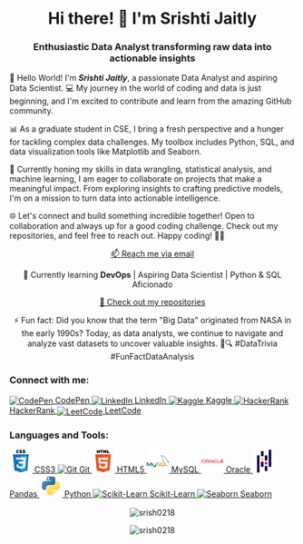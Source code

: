 <h1 align="center">Hi there! 👋 I'm Srishti Jaitly</h1>
<h3 align="center">Enthusiastic Data Analyst transforming raw data into actionable insights</h3>

<p align="center">

👋 Hello World! I'm ***Srishti Jaitly***, a passionate Data Analyst and aspiring Data Scientist. 💻 My journey in the world of coding and data is just beginning, and I'm excited to contribute and learn from the amazing GitHub community.

📊 As a graduate student in CSE, I bring a fresh perspective and a hunger for tackling complex data challenges. My toolbox includes Python, SQL, and data visualization tools like Matplotlib and Seaborn.

🚀 Currently honing my skills in data wrangling, statistical analysis, and machine learning, I am eager to collaborate on projects that make a meaningful impact. From exploring insights to crafting predictive models, I'm on a mission to turn data into actionable intelligence.

🌐 Let's connect and build something incredible together! Open to collaboration and always up for a good coding challenge. Check out my repositories, and feel free to reach out. Happy coding! 🚀✨
</p>


<p align="center">
  <a href="mailto:srishtijaitly2002@gmail.com">📫 Reach me via email</a>
</p>

<p align="center">
  🌱 Currently learning <strong>DevOps</strong> | Aspiring Data Scientist | Python & SQL Aficionado
</p>

<p align="center">
<!--   <a href="https://srish0218.github.io/Portfolio">📄 Explore my portfolio</a> |  -->
  <a href="https://github.com/srish0218?tab=repositories">👀 Check out my repositories</a>
</p>

<p align="center">
  ⚡ Fun fact: Did you know that the term "Big Data" originated from NASA in the early 1990s? Today, as data analysts, we continue to navigate and analyze vast datasets to uncover valuable insights. 🌌🔍 #DataTrivia #FunFactDataAnalysis
</p>

<h3 align="left">Connect with me:</h3>
<p align="left">
  <a href="https://codepen.io/@srish0218" target="blank">
    <img align="center" src="https://raw.githubusercontent.com/rahuldkjain/github-profile-readme-generator/master/src/images/icons/Social/codepen.svg" alt="CodePen" height="30" width="40" />
    CodePen
  </a>
  
  <a href="https://linkedin.com/in/srishti jaitly" target="blank">
    <img align="center" src="https://raw.githubusercontent.com/rahuldkjain/github-profile-readme-generator/master/src/images/icons/Social/linked-in-alt.svg" alt="LinkedIn" height="30" width="40" />
    LinkedIn
  </a>
  
  <a href="https://kaggle.com/srishtijaitly" target="blank">
    <img align="center" src="https://raw.githubusercontent.com/rahuldkjain/github-profile-readme-generator/master/src/images/icons/Social/kaggle.svg" alt="Kaggle" height="30" width="40" />
    Kaggle
  </a>
  
  <a href="https://www.hackerrank.com/@srishtijaitly" target="blank">
    <img align="center" src="https://raw.githubusercontent.com/rahuldkjain/github-profile-readme-generator/master/src/images/icons/Social/hackerrank.svg" alt="HackerRank" height="30" width="40" />
    HackerRank
  </a>
  
  <a href="https://www.leetcode.com/srishtijaitly2002" target="blank">
    <img align="center" src="https://raw.githubusercontent.com/rahuldkjain/github-profile-readme-generator/master/src/images/icons/Social/leet-code.svg" alt="LeetCode" height="30" width="40" />
    LeetCode
  </a>
</p>


<h3 align="left">Languages and Tools:</h3>
<p align="left"> 
  <a href="https://www.w3schools.com/css/" target="_blank" rel="noreferrer"><img src="https://raw.githubusercontent.com/devicons/devicon/master/icons/css3/css3-original-wordmark.svg" alt="CSS3" width="40" height="40"/> CSS3 </a> 
  <a href="https://git-scm.com/" target="_blank" rel="noreferrer"><img src="https://www.vectorlogo.zone/logos/git-scm/git-scm-icon.svg" alt="Git" width="40" height="40"/> Git </a> 
  <a href="https://www.w3.org/html/" target="_blank" rel="noreferrer"><img src="https://raw.githubusercontent.com/devicons/devicon/master/icons/html5/html5-original-wordmark.svg" alt="HTML5" width="40" height="40"/> HTML5 </a> 
  <a href="https://www.mysql.com/" target="_blank" rel="noreferrer"><img src="https://raw.githubusercontent.com/devicons/devicon/master/icons/mysql/mysql-original-wordmark.svg" alt="MySQL" width="40" height="40"/> MySQL </a> 
  <a href="https://www.oracle.com/" target="_blank" rel="noreferrer"><img src="https://raw.githubusercontent.com/devicons/devicon/master/icons/oracle/oracle-original.svg" alt="Oracle" width="40" height="40"/> Oracle </a> 
  <a href="https://pandas.pydata.org/" target="_blank" rel="noreferrer"><img src="https://raw.githubusercontent.com/devicons/devicon/2ae2a900d2f041da66e950e4d48052658d850630/icons/pandas/pandas-original.svg" alt="Pandas" width="40" height="40"/> Pandas </a> 
  <a href="https://www.python.org" target="_blank" rel="noreferrer"><img src="https://raw.githubusercontent.com/devicons/devicon/master/icons/python/python-original.svg" alt="Python" width="40" height="40"/> Python </a> 
  <a href="https://scikit-learn.org/" target="_blank" rel="noreferrer"><img src="https://upload.wikimedia.org/wikipedia/commons/0/05/Scikit_learn_logo_small.svg" alt="Scikit-Learn" width="40" height="40"/> Scikit-Learn </a> 
  <a href="https://seaborn.pydata.org/" target="_blank" rel="noreferrer"><img src="https://seaborn.pydata.org/_images/logo-mark-lightbg.svg" alt="Seaborn" width="40" height="40"/> Seaborn </a> 
</p>



<p align="center" ><img align="center" src="https://github-readme-stats.vercel.app/api/top-langs?username=srish0218&show_icons=true&theme=dark&locale=en&layout=compact" alt="srish0218" /></p>


<p align="center">
  <img src="https://github-readme-streak-stats.herokuapp.com/?user=srish0218&theme=dark" alt="srish0218" />
</p>
